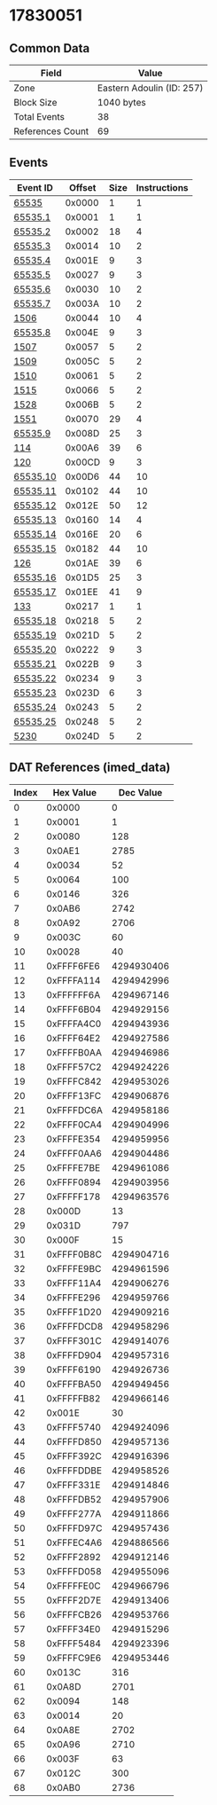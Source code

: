 # 17830051

## Common Data

| Field            | Value                     |
|------------------|---------------------------|
| Zone             | Eastern Adoulin (ID: 257) |
| Block Size       | 1040 bytes                |
| Total Events     | 38                        |
| References Count | 69                        |

## Events

| Event ID                  | Offset   |   Size |   Instructions |
|---------------------------|----------|--------|----------------|
| [65535](./65535.md)       | 0x0000   |      1 |              1 |
| [65535.1](./65535.1.md)   | 0x0001   |      1 |              1 |
| [65535.2](./65535.2.md)   | 0x0002   |     18 |              4 |
| [65535.3](./65535.3.md)   | 0x0014   |     10 |              2 |
| [65535.4](./65535.4.md)   | 0x001E   |      9 |              3 |
| [65535.5](./65535.5.md)   | 0x0027   |      9 |              3 |
| [65535.6](./65535.6.md)   | 0x0030   |     10 |              2 |
| [65535.7](./65535.7.md)   | 0x003A   |     10 |              2 |
| [1506](./1506.md)         | 0x0044   |     10 |              4 |
| [65535.8](./65535.8.md)   | 0x004E   |      9 |              3 |
| [1507](./1507.md)         | 0x0057   |      5 |              2 |
| [1509](./1509.md)         | 0x005C   |      5 |              2 |
| [1510](./1510.md)         | 0x0061   |      5 |              2 |
| [1515](./1515.md)         | 0x0066   |      5 |              2 |
| [1528](./1528.md)         | 0x006B   |      5 |              2 |
| [1551](./1551.md)         | 0x0070   |     29 |              4 |
| [65535.9](./65535.9.md)   | 0x008D   |     25 |              3 |
| [114](./114.md)           | 0x00A6   |     39 |              6 |
| [120](./120.md)           | 0x00CD   |      9 |              3 |
| [65535.10](./65535.10.md) | 0x00D6   |     44 |             10 |
| [65535.11](./65535.11.md) | 0x0102   |     44 |             10 |
| [65535.12](./65535.12.md) | 0x012E   |     50 |             12 |
| [65535.13](./65535.13.md) | 0x0160   |     14 |              4 |
| [65535.14](./65535.14.md) | 0x016E   |     20 |              6 |
| [65535.15](./65535.15.md) | 0x0182   |     44 |             10 |
| [126](./126.md)           | 0x01AE   |     39 |              6 |
| [65535.16](./65535.16.md) | 0x01D5   |     25 |              3 |
| [65535.17](./65535.17.md) | 0x01EE   |     41 |              9 |
| [133](./133.md)           | 0x0217   |      1 |              1 |
| [65535.18](./65535.18.md) | 0x0218   |      5 |              2 |
| [65535.19](./65535.19.md) | 0x021D   |      5 |              2 |
| [65535.20](./65535.20.md) | 0x0222   |      9 |              3 |
| [65535.21](./65535.21.md) | 0x022B   |      9 |              3 |
| [65535.22](./65535.22.md) | 0x0234   |      9 |              3 |
| [65535.23](./65535.23.md) | 0x023D   |      6 |              3 |
| [65535.24](./65535.24.md) | 0x0243   |      5 |              2 |
| [65535.25](./65535.25.md) | 0x0248   |      5 |              2 |
| [5230](./5230.md)         | 0x024D   |      5 |              2 |

## DAT References (imed_data)

|   Index | Hex Value   |   Dec Value |
|---------|-------------|-------------|
|       0 | 0x0000      |           0 |
|       1 | 0x0001      |           1 |
|       2 | 0x0080      |         128 |
|       3 | 0x0AE1      |        2785 |
|       4 | 0x0034      |          52 |
|       5 | 0x0064      |         100 |
|       6 | 0x0146      |         326 |
|       7 | 0x0AB6      |        2742 |
|       8 | 0x0A92      |        2706 |
|       9 | 0x003C      |          60 |
|      10 | 0x0028      |          40 |
|      11 | 0xFFFF6FE6  |  4294930406 |
|      12 | 0xFFFFA114  |  4294942996 |
|      13 | 0xFFFFFF6A  |  4294967146 |
|      14 | 0xFFFF6B04  |  4294929156 |
|      15 | 0xFFFFA4C0  |  4294943936 |
|      16 | 0xFFFF64E2  |  4294927586 |
|      17 | 0xFFFFB0AA  |  4294946986 |
|      18 | 0xFFFF57C2  |  4294924226 |
|      19 | 0xFFFFC842  |  4294953026 |
|      20 | 0xFFFF13FC  |  4294906876 |
|      21 | 0xFFFFDC6A  |  4294958186 |
|      22 | 0xFFFF0CA4  |  4294904996 |
|      23 | 0xFFFFE354  |  4294959956 |
|      24 | 0xFFFF0AA6  |  4294904486 |
|      25 | 0xFFFFE7BE  |  4294961086 |
|      26 | 0xFFFF0894  |  4294903956 |
|      27 | 0xFFFFF178  |  4294963576 |
|      28 | 0x000D      |          13 |
|      29 | 0x031D      |         797 |
|      30 | 0x000F      |          15 |
|      31 | 0xFFFF0B8C  |  4294904716 |
|      32 | 0xFFFFE9BC  |  4294961596 |
|      33 | 0xFFFF11A4  |  4294906276 |
|      34 | 0xFFFFE296  |  4294959766 |
|      35 | 0xFFFF1D20  |  4294909216 |
|      36 | 0xFFFFDCD8  |  4294958296 |
|      37 | 0xFFFF301C  |  4294914076 |
|      38 | 0xFFFFD904  |  4294957316 |
|      39 | 0xFFFF6190  |  4294926736 |
|      40 | 0xFFFFBA50  |  4294949456 |
|      41 | 0xFFFFFB82  |  4294966146 |
|      42 | 0x001E      |          30 |
|      43 | 0xFFFF5740  |  4294924096 |
|      44 | 0xFFFFD850  |  4294957136 |
|      45 | 0xFFFF392C  |  4294916396 |
|      46 | 0xFFFFDDBE  |  4294958526 |
|      47 | 0xFFFF331E  |  4294914846 |
|      48 | 0xFFFFDB52  |  4294957906 |
|      49 | 0xFFFF277A  |  4294911866 |
|      50 | 0xFFFFD97C  |  4294957436 |
|      51 | 0xFFFEC4A6  |  4294886566 |
|      52 | 0xFFFF2892  |  4294912146 |
|      53 | 0xFFFFD058  |  4294955096 |
|      54 | 0xFFFFFE0C  |  4294966796 |
|      55 | 0xFFFF2D7E  |  4294913406 |
|      56 | 0xFFFFCB26  |  4294953766 |
|      57 | 0xFFFF34E0  |  4294915296 |
|      58 | 0xFFFF5484  |  4294923396 |
|      59 | 0xFFFFC9E6  |  4294953446 |
|      60 | 0x013C      |         316 |
|      61 | 0x0A8D      |        2701 |
|      62 | 0x0094      |         148 |
|      63 | 0x0014      |          20 |
|      64 | 0x0A8E      |        2702 |
|      65 | 0x0A96      |        2710 |
|      66 | 0x003F      |          63 |
|      67 | 0x012C      |         300 |
|      68 | 0x0AB0      |        2736 |
